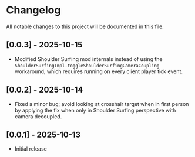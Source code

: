 # Changelog

All notable changes to this project will be documented in this file.

## [0.0.3] - 2025-10-15

* Modified Shoulder Surfing mod internals instead of using the `ShoulderSurfingImpl.toggleShoulderSurfingCameraCoupling`
  workaround, which requires running on every client player tick event.

## [0.0.2] - 2025-10-14

* Fixed a minor bug; avoid looking at crosshair target when in first person by applying the fix when only in Shoulder
  Surfing perspective with camera decoupled.

## [0.0.1] - 2025-10-13

* Initial release
